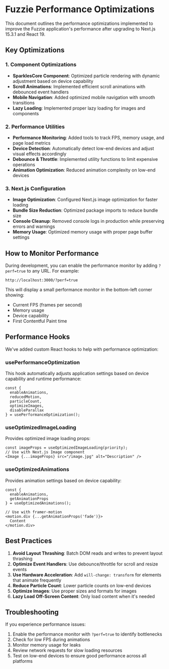 # Fuzzie Performance Optimizations

This document outlines the performance optimizations implemented to improve the Fuzzie application's performance after upgrading to Next.js 15.3.1 and React 19.

## Key Optimizations

### 1. Component Optimizations

- **SparklesCore Component**: Optimized particle rendering with dynamic adjustment based on device capability
- **Scroll Animations**: Implemented efficient scroll animations with debounced event handlers
- **Mobile Navigation**: Added optimized mobile navigation with smooth transitions
- **Lazy Loading**: Implemented proper lazy loading for images and components

### 2. Performance Utilities

- **Performance Monitoring**: Added tools to track FPS, memory usage, and page load metrics
- **Device Detection**: Automatically detect low-end devices and adjust visual effects accordingly
- **Debounce & Throttle**: Implemented utility functions to limit expensive operations
- **Animation Optimization**: Reduced animation complexity on low-end devices

### 3. Next.js Configuration

- **Image Optimization**: Configured Next.js image optimization for faster loading
- **Bundle Size Reduction**: Optimized package imports to reduce bundle size
- **Console Cleanup**: Removed console logs in production while preserving errors and warnings
- **Memory Usage**: Optimized memory usage with proper page buffer settings

## How to Monitor Performance

During development, you can enable the performance monitor by adding `?perf=true` to any URL. For example:

```
http://localhost:3000/?perf=true
```

This will display a small performance monitor in the bottom-left corner showing:
- Current FPS (frames per second)
- Memory usage
- Device capability
- First Contentful Paint time

## Performance Hooks

We've added custom React hooks to help with performance optimization:

### usePerformanceOptimization

This hook automatically adjusts application settings based on device capability and runtime performance:

```tsx
const { 
  enableAnimations, 
  reducedMotion,
  particleCount,
  optimizeImages,
  disableParallax
} = usePerformanceOptimization();
```

### useOptimizedImageLoading

Provides optimized image loading props:

```tsx
const imageProps = useOptimizedImageLoading(priority);
// Use with Next.js Image component
<Image {...imageProps} src="/image.jpg" alt="Description" />
```

### useOptimizedAnimations

Provides animation settings based on device capability:

```tsx
const { 
  enableAnimations, 
  getAnimationProps 
} = useOptimizedAnimations();

// Use with framer-motion
<motion.div {...getAnimationProps('fade')}>
  Content
</motion.div>
```

## Best Practices

1. **Avoid Layout Thrashing**: Batch DOM reads and writes to prevent layout thrashing
2. **Optimize Event Handlers**: Use debounce/throttle for scroll and resize events
3. **Use Hardware Acceleration**: Add `will-change: transform` for elements that animate frequently
4. **Reduce Particle Count**: Lower particle counts on low-end devices
5. **Optimize Images**: Use proper sizes and formats for images
6. **Lazy Load Off-Screen Content**: Only load content when it's needed

## Troubleshooting

If you experience performance issues:

1. Enable the performance monitor with `?perf=true` to identify bottlenecks
2. Check for low FPS during animations
3. Monitor memory usage for leaks
4. Review network requests for slow loading resources
5. Test on low-end devices to ensure good performance across all platforms
